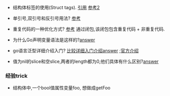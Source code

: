 - 结构体标签的使用(Struct tags). [引用](https://www.digitalocean.com/community/tutorials/how-to-use-struct-tags-in-go) 
[参考2](https://stackoverflow.com/a/30889373/8714749)

- 单引号,双引号和反引号用法? [参考](https://golangbyexample.com/double-single-back-quotes-go/)

- 重复代码的一种优化方式? [参考](https://go.dev/doc/articles/wiki/#tmp_12)
通过闭包,该闭包包含重复代码 + 非重复代码.

- 为什么Go声明变量语法是这样的?[answer](https://go.dev/blog/declaration-syntax)

- go语言泛型详细介绍入门? [比较详细入门介绍answer](https://segmentfault.com/a/1190000041634906) ;[官方介绍](https://go.dev/blog/intro-generics)

- 值为nil的slice和空slice,两者的length都为0,他们具体有什么区别?[answer](https://stackoverflow.com/questions/29164375/correct-way-to-initialize-empty-slice)

### 经验trick
- 结构体中,一个bool值属性变量foo, 想做成getFoo